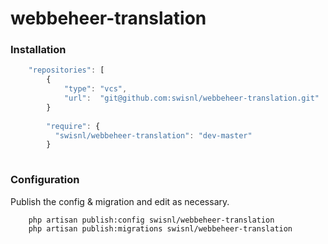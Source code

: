 webbeheer-translation
=====================

### Installation


```javascript
  	"repositories": [
		{
			"type": "vcs",
			"url":  "git@github.com:swisnl/webbeheer-translation.git"
		}
		
		"require": {
		  "swisnl/webbeheer-translation": "dev-master"
		}
		
```

### Configuration

Publish the config & migration and edit as necessary.

```bash
	php artisan publish:config swisnl/webbeheer-translation
	php artisan publish:migrations swisnl/webbeheer-translation
```
